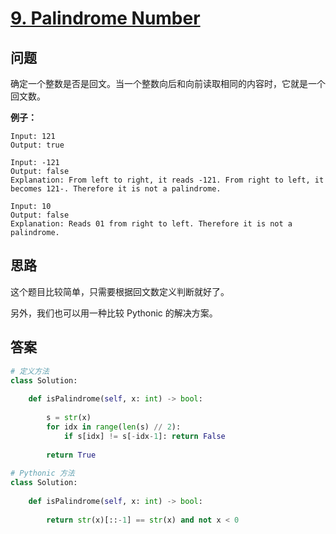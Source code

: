 # [9. Palindrome Number](https://leetcode.com/problems/palindrome-number/)

## 问题

确定一个整数是否是回文。当一个整数向后和向前读取相同的内容时，它就是一个回文数。

**例子：**

```
Input: 121
Output: true

Input: -121
Output: false
Explanation: From left to right, it reads -121. From right to left, it becomes 121-. Therefore it is not a palindrome.

Input: 10
Output: false
Explanation: Reads 01 from right to left. Therefore it is not a palindrome.
```

## 思路

这个题目比较简单，只需要根据回文数定义判断就好了。

另外，我们也可以用一种比较 Pythonic 的解决方案。

## 答案

```python
# 定义方法
class Solution:
    
    def isPalindrome(self, x: int) -> bool:
        
        s = str(x)
        for idx in range(len(s) // 2):
            if s[idx] != s[-idx-1]: return False
        
        return True
      
# Pythonic 方法
class Solution:
    
    def isPalindrome(self, x: int) -> bool:
        
        return str(x)[::-1] == str(x) and not x < 0
```
